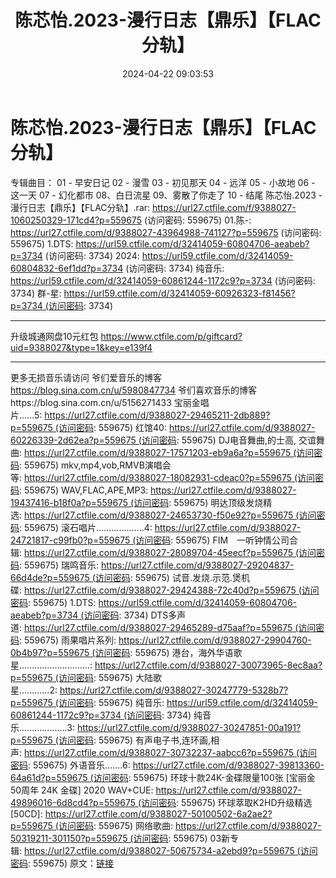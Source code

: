 ﻿---
title: 陈芯怡.2023-漫行日志【鼎乐】【FLAC分轨】
date: 2024-04-22 09:03:53
categories: WAV车载音乐、镜像
tags: 华语中文
---
# 陈芯怡.2023-漫行日志【鼎乐】【FLAC分轨】

专辑曲目：
01 - 早安日记
02 - 漫雪
03 - 初见那天
04 - 远洋
05 - 小故地
06 - 这一天
07 - 幻化都市
08、白日流星
09、雾散了你走了
10 - 结尾
陈芯怡.2023 - 漫行日志【鼎乐】【FLAC分轨】.rar: https://url27.ctfile.com/f/9388027-1060250329-171cd4?p=559675
(访问密码: 559675)
01.陈-: https://url27.ctfile.com/d/9388027-43964988-741127?p=559675
(访问密码: 559675)
1.DTS: https://url59.ctfile.com/d/32414059-60804706-aeabeb?p=3734
(访问密码: 3734)
2024: https://url59.ctfile.com/d/32414059-60804832-6ef1dd?p=3734
(访问密码: 3734)
纯音乐: https://url59.ctfile.com/d/32414059-60861244-1172c9?p=3734
(访问密码: 3734)
群-星: https://url59.ctfile.com/d/32414059-60926323-f81456?p=3734 (访问密码:
3734)
*****************************************************
升级城通网盘10元红包 https://www.ctfile.com/p/giftcard?uid=9388027&type=1&key=e139f4
**************************
更多无损音乐请访问
爷们爱音乐的博客
https://blog.sina.com.cn/u/5980847734
爷们喜欢音乐的博客https://blog.sina.com.cn/u/5156271433
宝丽金唱片......5: https://url27.ctfile.com/d/9388027-29465211-2db889?p=559675 (访问密码:
559675)
红馆40: https://url27.ctfile.com/d/9388027-60226339-2d62ea?p=559675 (访问密码:
559675)
DJ电音舞曲,的士高, 交谊舞曲: https://url27.ctfile.com/d/9388027-17571203-eb9a6a?p=559675 (访问密码:
559675)
mkv,mp4,vob,RMVB演唱会等: https://url27.ctfile.com/d/9388027-18082931-cdeac0?p=559675 (访问密码:
559675)
WAV,FLAC,APE,MP3: https://url27.ctfile.com/d/9388027-19437416-b18f0a?p=559675 (访问密码:
559675)
明达顶级发烧精选: https://url27.ctfile.com/d/9388027-24653730-f50e92?p=559675 (访问密码:
559675)
滚石唱片...................4: https://url27.ctfile.com/d/9388027-24721817-c99fb0?p=559675 (访问密码:
559675)
FIM　一听钟情公司合辑: https://url27.ctfile.com/d/9388027-28089704-45eecf?p=559675 (访问密码:
559675)
瑞鸣音乐: https://url27.ctfile.com/d/9388027-29204837-66d4de?p=559675 (访问密码:
559675)
试音.发烧.示范.煲机碟: https://url27.ctfile.com/d/9388027-29424388-72c40d?p=559675 (访问密码:
559675)
1.DTS: https://url59.ctfile.com/d/32414059-60804706-aeabeb?p=3734 (访问密码:
3734)
DTS多声道: https://url27.ctfile.com/d/9388027-29465289-d75aaf?p=559675 (访问密码:
559675)
雨果唱片系列: https://url27.ctfile.com/d/9388027-29904760-0b4b97?p=559675 (访问密码:
559675)
港台，海外华语歌星............................: https://url27.ctfile.com/d/9388027-30073965-8ec8aa?p=559675 (访问密码:
559675)
大陆歌星............2: https://url27.ctfile.com/d/9388027-30247779-5328b7?p=559675 (访问密码:
559675)
纯音乐: https://url59.ctfile.com/d/32414059-60861244-1172c9?p=3734 (访问密码:
3734)
纯音乐...................3: https://url27.ctfile.com/d/9388027-30247851-00a191?p=559675 (访问密码:
559675)
有声电子书,连环画,相声: https://url27.ctfile.com/d/9388027-30732237-aabcc6?p=559675 (访问密码:
559675)
外语音乐.......6: https://url27.ctfile.com/d/9388027-39813360-64a61d?p=559675 (访问密码:
559675)
环球十款24K-金碟限量100张 [宝丽金50周年 24K 金碟] 2020
WAV+CUE: https://url27.ctfile.com/d/9388027-49896016-6d8cd4?p=559675 (访问密码:
559675)
环球萃取K2HD升级精选[50CD]: https://url27.ctfile.com/d/9388027-50100502-6a2ae2?p=559675 (访问密码:
559675)
网络歌曲: https://url27.ctfile.com/d/9388027-50319211-301150?p=559675 (访问密码:
559675)
03新专辑: https://url27.ctfile.com/d/9388027-50675734-a2ebd9?p=559675 (访问密码:
559675)
原文：[链接](https://blog.sina.com.cn/s/blog_1647c7e76010315a1.html)